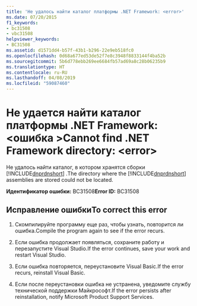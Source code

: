 ```yaml
---
title: 'Не удалось найти каталог платформы .NET Framework: <error>'
ms.date: 07/20/2015
f1_keywords:
- bc31508
- vbc31508
helpviewer_keywords:
- BC31508
ms.assetid: d1571dd4-b57f-43b1-b296-22e9eb518fc0
ms.openlocfilehash: 0d68a677ed53de52f7e8c3948f8833144f4ba52b
ms.sourcegitcommit: 5b6d778ebb269ee6684fb57ad69a8c28b06235b9
ms.translationtype: HT
ms.contentlocale: ru-RU
ms.lasthandoff: 04/08/2019
ms.locfileid: "59087460"
---
```

# <a name="cannot-find-net-framework-directory-error"></a><span data-ttu-id="d0b12-102">Не удается найти каталог платформы .NET Framework: \<ошибка ></span><span class="sxs-lookup"><span data-stu-id="d0b12-102">Cannot find .NET Framework directory: \<error></span></span>
<span data-ttu-id="d0b12-103">Не удалось найти каталог, в котором хранятся сборки [!INCLUDE[dnprdnshort](~/includes/dnprdnshort-md.md)] .</span><span class="sxs-lookup"><span data-stu-id="d0b12-103">The directory where the [!INCLUDE[dnprdnshort](~/includes/dnprdnshort-md.md)] assemblies are stored could not be located.</span></span>  
  
 <span data-ttu-id="d0b12-104">**Идентификатор ошибки:** BC31508</span><span class="sxs-lookup"><span data-stu-id="d0b12-104">**Error ID:** BC31508</span></span>  
  
## <a name="to-correct-this-error"></a><span data-ttu-id="d0b12-105">Исправление ошибки</span><span class="sxs-lookup"><span data-stu-id="d0b12-105">To correct this error</span></span>  
  
1.  <span data-ttu-id="d0b12-106">Скомпилируйте программу еще раз, чтобы узнать, повторится ли ошибка.</span><span class="sxs-lookup"><span data-stu-id="d0b12-106">Compile the program again to see if the error recurs.</span></span>  
  
2.  <span data-ttu-id="d0b12-107">Если ошибка продолжает появляться, сохраните работу и перезапустите Visual Studio.</span><span class="sxs-lookup"><span data-stu-id="d0b12-107">If the error continues, save your work and restart Visual Studio.</span></span>  
  
3.  <span data-ttu-id="d0b12-108">Если ошибка повторяется, переустановите Visual Basic.</span><span class="sxs-lookup"><span data-stu-id="d0b12-108">If the error recurs, reinstall Visual Basic.</span></span>  
  
4.  <span data-ttu-id="d0b12-109">Если после переустановки ошибка не устранена, уведомите службу технической поддержки Майкрософт.</span><span class="sxs-lookup"><span data-stu-id="d0b12-109">If the error persists after reinstallation, notify Microsoft Product Support Services.</span></span>  
